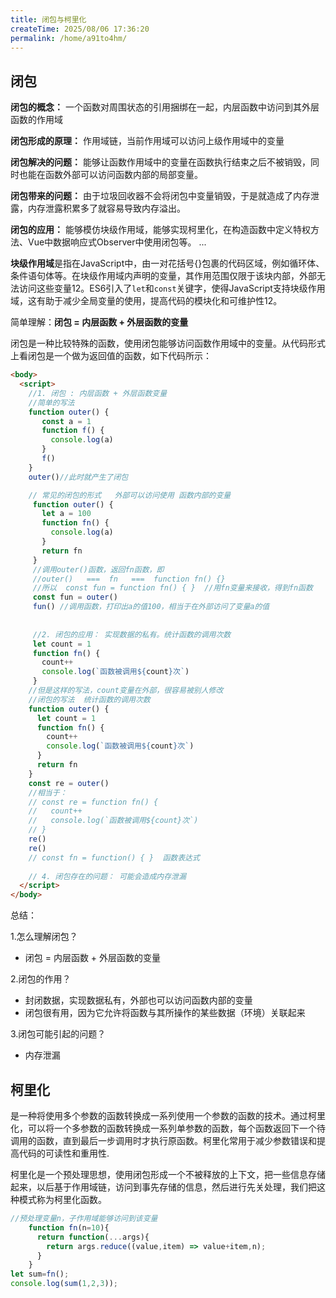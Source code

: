 ```yaml
---
title: 闭包与柯里化
createTime: 2025/08/06 17:36:20
permalink: /home/a91to4hm/
---
```

## 闭包
**闭包的概念：**
一个函数对周围状态的引用捆绑在一起，内层函数中访问到其外层函数的作用域 

**闭包形成的原理：**
作用域链，当前作用域可以访问上级作用域中的变量 

**闭包解决的问题：**
能够让函数作用域中的变量在函数执行结束之后不被销毁，同时也能在函数外部可以访问函数内部的局部变量。 

**闭包带来的问题：**
由于垃圾回收器不会将闭包中变量销毁，于是就造成了内存泄露，内存泄露积累多了就容易导致内存溢出。 

**闭包的应用：**
能够模仿块级作用域，能够实现柯里化，在构造函数中定义特权方法、Vue中数据响应式Observer中使用闭包等。 ... 

**块级作用域**‌是指在JavaScript中，由一对花括号{}包裹的代码区域，例如循环体、条件语句体等。在块级作用域内声明的变量，其作用范围仅限于该块内部，外部无法访问这些变量‌12。ES6引入了`let`和`const`关键字，使得JavaScript支持块级作用域，这有助于减少全局变量的使用，提高代码的模块化和可维护性‌12。

简单理解：**闭包 =  内层函数 + 外层函数的变量**

闭包是一种比较特殊的函数，使用闭包能够访问函数作用域中的变量。从代码形式上看闭包是一个做为返回值的函数，如下代码所示：

```html
<body>
  <script>
    //1. 闭包 : 内层函数 + 外层函数变量
    //简单的写法
    function outer() {
       const a = 1
       function f() {
         console.log(a)
       }
       f()
    }
   	outer()//此时就产生了闭包 

    // 常见的闭包的形式   外部可以访问使用 函数内部的变量
     function outer() {
       let a = 100
       function fn() {
         console.log(a)
       }
       return fn
     }
	 //调用outer()函数，返回fn函数，即
     //outer()   ===  fn   ===  function fn() {}
     //所以  const fun = function fn() { }  //用fn变量来接收，得到fn函数
     const fun = outer()
     fun() //调用函数，打印出a的值100，相当于在外部访问了变量a的值
      
    
     //2. 闭包的应用： 实现数据的私有。统计函数的调用次数
     let count = 1
     function fn() {
       count++
       console.log(`函数被调用${count}次`)
     }
    //但是这样的写法，count变量在外部，很容易被别人修改
    //闭包的写法  统计函数的调用次数
    function outer() {
      let count = 1
      function fn() {
        count++
        console.log(`函数被调用${count}次`)
      }
      return fn
    }
    const re = outer()
    //相当于：
    // const re = function fn() {
    //   count++
    //   console.log(`函数被调用${count}次`)
    // }
    re()
    re()
    // const fn = function() { }  函数表达式
    
    // 4. 闭包存在的问题： 可能会造成内存泄漏
  </script>
</body>
```

总结：

1.怎么理解闭包？

- 闭包 = 内层函数 + 外层函数的变量

2.闭包的作用？

- 封闭数据，实现数据私有，外部也可以访问函数内部的变量
- 闭包很有用，因为它允许将函数与其所操作的某些数据（环境）关联起来

3.闭包可能引起的问题？

- 内存泄漏

## 柯里化
‌是一种将使用多个参数的函数转换成一系列使用一个参数的函数的技术。通过柯里化，可以将一个多参数的函数转换成一系列单参数的函数，每个函数返回下一个待调用的函数，直到最后一步调用时才执行原函数。柯里化常用于减少参数错误和提高代码的可读性和重用性‌.

柯里化是一个预处理思想，使用闭包形成一个不被释放的上下文，把一些信息存储起来，以后基于作用域链，访问到事先存储的信息，然后进行先关处理，我们把这种模式称为柯里化函数。

```js
//预处理变量n，子作用域能够访问到该变量
    function fn(n=10){
      return function(...args){
        return args.reduce((value,item) => value+item,n);
      }
    }
let sum=fn();
console.log(sum(1,2,3));
```